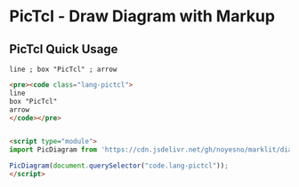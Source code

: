 PicTcl - Draw Diagram with Markup
=================================

## PicTcl Quick Usage

```
line ; box "PicTcl" ; arrow
```

```html
<pre><code class="lang-pictcl">
line
box "PicTcl"
arrow
</code></pre>


<script type="module">
import PicDiagram from 'https://cdn.jsdelivr.net/gh/noyesno/marklit/diagram/pictcl.js';

PicDiagram(document.querySelector("code.lang-pictcl"));
</script>
```
